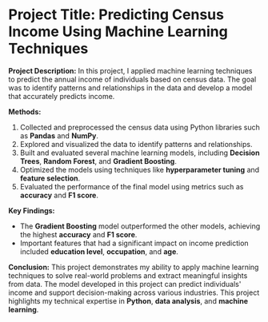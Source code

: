 # Project Title: Predicting Census Income Using Machine Learning Techniques

**Project Description:**
In this project, I applied machine learning techniques to predict the annual income of individuals based on census data. The goal was to identify patterns and relationships in the data and develop a model that accurately predicts income.

**Methods:**
1. Collected and preprocessed the census data using Python libraries such as **Pandas** and **NumPy**.
2. Explored and visualized the data to identify patterns and relationships.
3. Built and evaluated several machine learning models, including **Decision Trees**, **Random Forest**, and **Gradient Boosting**.
4. Optimized the models using techniques like **hyperparameter tuning** and **feature selection**.
5. Evaluated the performance of the final model using metrics such as **accuracy** and **F1 score**.

**Key Findings:**
- The **Gradient Boosting** model outperformed the other models, achieving the highest **accuracy** and **F1 score**.
- Important features that had a significant impact on income prediction included **education level**, **occupation**, and **age**.

**Conclusion:**
This project demonstrates my ability to apply machine learning techniques to solve real-world problems and extract meaningful insights from data. The model developed in this project can predict individuals' income and support decision-making across various industries. This project highlights my technical expertise in **Python**, **data analysis**, and **machine learning**.
